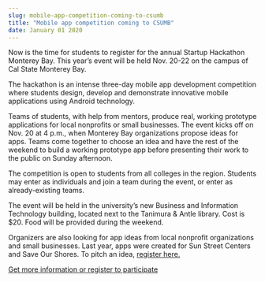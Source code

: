 ```yaml
---
slug: mobile-app-competition-coming-to-csumb
title: "Mobile app competition coming to CSUMB"
date: January 01 2020
---
```


<p>Now is the time for students to register for the annual Startup Hackathon Monterey Bay. This year’s event will be held Nov. 20-22 on the campus of Cal State Monterey Bay.</p><p>The hackathon is an intense three&#45;day mobile app development competition where students design, develop and demonstrate innovative mobile applications using Android technology.
</p><p>Teams of students, with help from mentors, produce real, working prototype applications for local nonprofits or small businesses. The event kicks off on Nov. 20 at 4 p.m., when Monterey Bay organizations propose ideas for apps. Teams come together to choose an idea and have the rest of the weekend to build a working prototype app before presenting their work to the public on Sunday afternoon.
</p><p>The competition is open to students from all colleges in the region. Students may enter as individuals and join a team during the event, or enter as already&#45;existing teams.

The event will be held in the university’s new Business and Information Technology building, located next to the Tanimura &amp; Antle library. Cost is $20. Food will be provided during the weekend.

Organizers are also looking for app ideas from local nonprofit organizations and small businesses. Last year, apps were created for Sun Street Centers and Save Our Shores. To pitch an idea, <a href="https://www.eventbrite.com/e/calling&#45;for&#45;ideas&#45;for&#45;apps&#45;for&#45;startup&#45;hackathon&#45;monterey&#45;bay&#45;tickets&#45;19178572627">register here.</a>
</p><p><a href="https://csumb.edu/iied">Get more information or register to participate</a>
</p>
